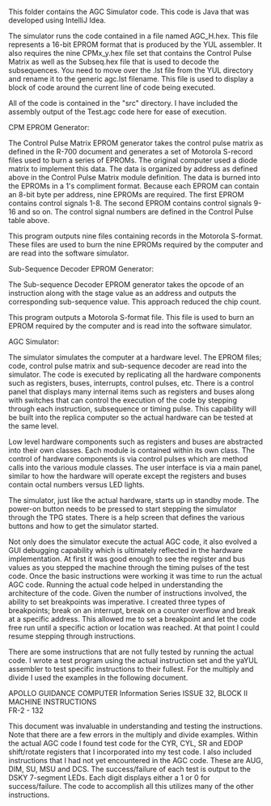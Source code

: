 This folder contains the AGC Simulator code.  This code is Java that was developed using IntelliJ Idea.

The simulator runs the code contained in a file named AGC_H.hex.  This file represents a 16-bit EPROM format that is 
produced by the YUL assembler.  It also requires the nine CPMx_y.hex file set that contains the Control Pulse Matrix
as well as the Subseq.hex file that is used to decode the subsequences.  You need to move over the .lst file from
the YUL directory and rename it to the generic agc.lst filename.  This file is used to display a block of code
around the current line of code being executed.  

All of the code is contained in the "src" directory.  I have included the assembly output of the Test.agc code here
for ease of execution.

CPM EPROM Generator:

The Control Pulse Matrix EPROM generator takes the control pulse matrix as defined in the R-700 document and generates a set of Motorola S-record files used to burn a series of EPROMs.  The original computer used a diode matrix to implement this data.  The data is organized by address as defined above in the Control Pulse Matrix module definition.  The data is burned into the EPROMs in a 1's compliment format.   Because each EPROM can contain an 8-bit byte per address, nine EPROMs are required.  The first EPROM contains control signals 1-8.  The second EPROM contains control signals 9-16 and so on.  The control signal numbers are defined in the Control Pulse table above.  

This program outputs nine files containing records in the Motorola S-format. These files are used to burn the nine EPROMs required by the computer and are read into the software simulator.  

Sub-Sequence Decoder EPROM Generator:

The Sub-sequence Decoder EPROM generator takes the opcode of an instruction along with the stage value as an address and outputs the corresponding sub-sequence value.  This approach reduced the chip count. 

This program outputs a Motorola S-format file. This file is used to burn an EPROM required by the computer and is read into the software simulator.  

AGC Simulator:

The simulator simulates the computer at a hardware level.  The EPROM files; code, control pulse matrix and sub-sequence decoder are read into the simulator.  The code is executed by replicating all the hardware components such as registers, buses, interrupts, control pulses, etc.  There is a control panel that displays many internal items such as registers and buses along with switches that can control the execution of the code by stepping through each instruction, subsequence or timing pulse.  This capability will be built into the replica computer so the actual hardware can be tested at the same level. 

Low level hardware components such as registers and buses are abstracted into their own classes.  Each module is contained within its own class.  The control of hardware components is via control pulses which are method calls into the various module classes.  The user interface is via a main panel, similar to how the hardware will operate except the registers and buses contain octal numbers versus LED lights.  

The simulator, just like the actual hardware, starts up in standby mode.  The power-on button needs to be pressed to start stepping the simulator through the TPG states.  There is a help screen that defines the various buttons and how to get the simulator started.  

Not only does the simulator execute the actual AGC code, it also evolved a GUI debugging capability which is ultimately reflected in the hardware implementation.  At first it was good enough to see the register and bus values as you stepped the machine through the timing pulses of the test code.  Once the basic instructions were working it was time to run the actual AGC code.  Running the actual code helped in understanding the architecture of the code.  Given the number of instructions involved, the ability to set breakpoints was imperative.  I created three types of breakpoints; break on an interrupt, break on a counter overflow and break at a specific address.  This allowed me to set a breakpoint and let the code free run until a specific action or location was reached.  At that point I could resume stepping through instructions.  

There are some instructions that are not fully tested by running the actual code.  I wrote a test program using the actual instruction set and the yaYUL assembler to test specific instructions to their fullest.  For the multiply and divide I used the examples in the following document.

APOLLO GUIDANCE COMPUTER Information Series ISSUE 32, 
BLOCK II MACHINE INSTRUCTIONS  
FR-2 - 132    

This document was invaluable in understanding and testing the instructions.  Note that there are a few errors in the multiply and divide examples.  Within the actual AGC code I found test code for the CYR, CYL, SR and EDOP shift/rotate registers that I incorporated into my test code.  I also included instructions that I had not yet encountered in the AGC code.  These are AUG, DIM, SU, MSU and DCS.   The success/failure of each test is output to the DSKY 7-segment LEDs.  Each digit displays either a 1 or 0 for success/failure.  The code to accomplish all this utilizes many of the other instructions.   
